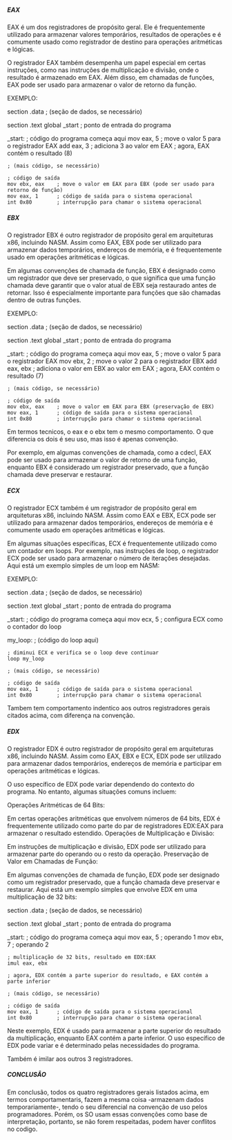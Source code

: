 ##### EAX #####

EAX é um dos registradores de propósito geral. Ele é frequentemente utilizado para armazenar valores temporários, resultados de operações e é comumente usado como registrador de destino para operações aritméticas e lógicas.


O registrador EAX também desempenha um papel especial em certas instruções, como nas instruções de multiplicação e divisão, onde o resultado é armazenado em EAX. Além disso, em chamadas de funções, EAX pode ser usado para armazenar o valor de retorno da função.


EXEMPLO:

section .data
    ; (seção de dados, se necessário)

section .text
    global _start  ; ponto de entrada do programa

_start:
    ; código do programa começa aqui
    mov eax, 5      ; move o valor 5 para o registrador EAX
    add eax, 3      ; adiciona 3 ao valor em EAX
    ; agora, EAX contém o resultado (8)

    ; (mais código, se necessário)

    ; código de saída
    mov ebx, eax    ; move o valor em EAX para EBX (pode ser usado para retorno de função)
    mov eax, 1      ; código de saída para o sistema operacional
    int 0x80        ; interrupção para chamar o sistema operacional


##### EBX ####

O registrador EBX é outro registrador de propósito geral em arquiteturas x86, incluindo NASM. Assim como EAX, EBX pode ser utilizado para armazenar dados temporários, endereços de memória, e é frequentemente usado em operações aritméticas e lógicas.

Em algumas convenções de chamada de função, EBX é designado como um registrador que deve ser preservado, o que significa que uma função chamada deve garantir que o valor atual de EBX seja restaurado antes de retornar. Isso é especialmente importante para funções que são chamadas dentro de outras funções.


EXEMPLO:

section .data
    ; (seção de dados, se necessário)

section .text
    global _start  ; ponto de entrada do programa

_start:
    ; código do programa começa aqui
    mov eax, 5      ; move o valor 5 para o registrador EAX
    mov ebx, 2      ; move o valor 2 para o registrador EBX
    add eax, ebx    ; adiciona o valor em EBX ao valor em EAX
    ; agora, EAX contém o resultado (7)

    ; (mais código, se necessário)

    ; código de saída
    mov ebx, eax    ; move o valor em EAX para EBX (preservação de EBX)
    mov eax, 1      ; código de saída para o sistema operacional
    int 0x80        ; interrupção para chamar o sistema operacional


Em termos tecnicos, o eax e o ebx tem o mesmo comportamento. O que diferencia os dois é seu uso, mas isso é apenas convenção. 

 Por exemplo, em algumas convenções de chamada, como a cdecl, EAX pode ser usado para armazenar o valor de retorno de uma função, enquanto EBX é considerado um registrador preservado, que a função chamada deve preservar e restaurar.


##### ECX #####

O registrador ECX também é um registrador de propósito geral em arquiteturas x86, incluindo NASM. Assim como EAX e EBX, ECX pode ser utilizado para armazenar dados temporários, endereços de memória e é comumente usado em operações aritméticas e lógicas.

Em algumas situações específicas, ECX é frequentemente utilizado como um contador em loops. Por exemplo, nas instruções de loop, o registrador ECX pode ser usado para armazenar o número de iterações desejadas. Aqui está um exemplo simples de um loop em NASM:


EXEMPLO:


section .data
    ; (seção de dados, se necessário)

section .text
    global _start  ; ponto de entrada do programa

_start:
    ; código do programa começa aqui
    mov ecx, 5      ; configura ECX como o contador do loop

my_loop:
    ; (código do loop aqui)

    ; diminui ECX e verifica se o loop deve continuar
    loop my_loop

    ; (mais código, se necessário)

    ; código de saída
    mov eax, 1      ; código de saída para o sistema operacional
    int 0x80        ; interrupção para chamar o sistema operacional



Tambem tem comportamento indentico aos outros registradores gerais citados acima, com diferença na convenção.



##### EDX #####


O registrador EDX é outro registrador de propósito geral em arquiteturas x86, incluindo NASM. Assim como EAX, EBX e ECX, EDX pode ser utilizado para armazenar dados temporários, endereços de memória e participar em operações aritméticas e lógicas.

O uso específico de EDX pode variar dependendo do contexto do programa. No entanto, algumas situações comuns incluem:

Operações Aritméticas de 64 Bits:

Em certas operações aritméticas que envolvem números de 64 bits, EDX é frequentemente utilizado como parte do par de registradores EDX:EAX para armazenar o resultado estendido.
Operações de Multiplicação e Divisão:

Em instruções de multiplicação e divisão, EDX pode ser utilizado para armazenar parte do operando ou o resto da operação.
Preservação de Valor em Chamadas de Função:

Em algumas convenções de chamada de função, EDX pode ser designado como um registrador preservado, que a função chamada deve preservar e restaurar.
Aqui está um exemplo simples que envolve EDX em uma multiplicação de 32 bits:


section .data
    ; (seção de dados, se necessário)

section .text
    global _start  ; ponto de entrada do programa

_start:
    ; código do programa começa aqui
    mov eax, 5      ; operando 1
    mov ebx, 7      ; operando 2

    ; multiplicação de 32 bits, resultado em EDX:EAX
    imul eax, ebx

    ; agora, EDX contém a parte superior do resultado, e EAX contém a parte inferior

    ; (mais código, se necessário)

    ; código de saída
    mov eax, 1      ; código de saída para o sistema operacional
    int 0x80        ; interrupção para chamar o sistema operacional


Neste exemplo, EDX é usado para armazenar a parte superior do resultado da multiplicação, enquanto EAX contém a parte inferior. O uso específico de EDX pode variar e é determinado pelas necessidades do programa.

Também é imilar aos outros 3 registradores.




##### CONCLUSÂO #####

Em conclusão, todos os quatro registradores gerais listados acima, em termos comportamentaris, fazem a mesma coisa -armazenam dados temporariamente-, tendo o seu diferencial na convenção de uso pelos programadores. Porém, os SO usam essas convenções como base de interpretação, portanto, se não forem respeitadas, podem haver conflitos no codigo.



